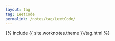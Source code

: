 ```yaml
---
layout: tag
tag: LeetCode
permalink: /notes/tag/LeetCode/
---
```

{% include {{ site.worknotes.theme }}/tag.html %}